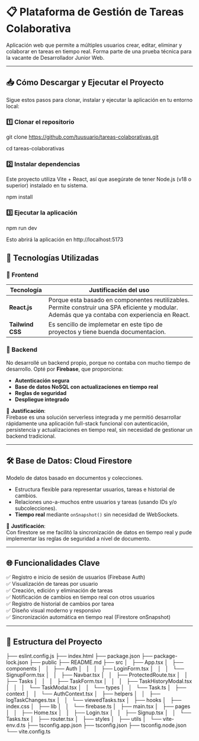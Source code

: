 # 📋 Plataforma de Gestión de Tareas Colaborativa

Aplicación web que permite a múltiples usuarios crear, editar, eliminar y colaborar en tareas en tiempo real. Forma parte de una prueba técnica para la vacante de Desarrollador Junior Web.

---

## 📥 Cómo Descargar y Ejecutar el Proyecto

Sigue estos pasos para clonar, instalar y ejecutar la aplicación en tu entorno local:

### 1️⃣ Clonar el repositorio

git clone https://github.com/tuusuario/tareas-colaborativas.git

cd tareas-colaborativas

### 2️⃣ Instalar dependencias
Este proyecto utiliza Vite + React, así que asegúrate de tener Node.js (v18 o superior) instalado en tu sistema.

npm install

### 3️⃣ Ejecutar la aplicación

npm run dev

Esto abrirá la aplicación en http://localhost:5173



## 🚀 Tecnologías Utilizadas

### 🧩 Frontend

| Tecnología       | Justificación del uso                                                                                                                           |
|------------------|-------------------------------------------------------------------------------------------------------------------------------------------------|
| **React.js**     | Porque esta basado en componentes reutilizables. Permite construir una SPA eficiente y modular. Además que ya contaba con experiencia en React. |
| **Tailwind CSS** | Es sencillo de implemetar en este tipo de proyectos y tiene buenda documentacion.                                                               |

### 🔧 Backend

No desarrollé un backend propio, porque no contaba con mucho tiempo de desarrollo. Opté por **Firebase**, que proporciona:

- **Autenticación segura**
- **Base de datos NoSQL con actualizaciones en tiempo real**
- **Reglas de seguridad**
- **Despliegue integrado**

📌 **Justificación**:  
Firebase es una solución serverless integrada y me permitió desarrollar rápidamente una aplicación full-stack funcional con autenticación, persistencia y actualizaciones en tiempo real, sin necesidad de gestionar un backend tradicional.

---

## 🛠️ Base de Datos: Cloud Firestore

Modelo de datos basado en documentos y colecciones.

- Estructura flexible para representar usuarios, tareas e historial de cambios.
- Relaciones uno-a-muchos entre usuarios y tareas (usando IDs y/o subcolecciones).
- **Tiempo real** mediante `onSnapshot()` sin necesidad de WebSockets.

📌 **Justificación**:  
Con firestore se me facilitó la sincronización de datos en tiempo real y pude implementar las reglas de seguridad a nivel de documento.

---

## 🌐 Funcionalidades Clave

✅ Registro e inicio de sesión de usuarios (Firebase Auth)  
✅ Visualización de tareas por usuario  
✅ Creación, edición y eliminación de tareas  
✅ Notificación de cambios en tiempo real con otros usuarios  
✅ Registro de historial de cambios por tarea  
✅ Diseño visual moderno y responsivo  
✅ Sincronización automática en tiempo real (Firestore onSnapshot)

---

## 📂 Estructura del Proyecto

├── eslint.config.js
├── index.html
├── package.json
├── package-lock.json
├── public
├── README.md
├── src
│   ├── App.tsx
│   ├── components
│   │   ├── Auth
│   │   │   ├── LoginForm.tsx
│   │   │   └── SignupForm.tsx
│   │   ├── Navbar.tsx
│   │   ├── ProtectedRoute.tsx
│   │   ├── Tasks
│   │   │   ├── TaskForm.tsx
│   │   │   ├── TaskHistoryModal.tsx
│   │   │   └── TaskModal.tsx
│   │   └── types
│   │       └── Task.ts
│   ├── context
│   │   └── AuthContext.tsx
│   ├── helpers
│   │   ├── logTaskChanges.tsx
│   │   └── viewedTasks.tsx
│   ├── hooks
│   ├── index.css
│   ├── lib
│   │   └── firebase.ts
│   ├── main.tsx
│   ├── pages
│   │   ├── Home.tsx
│   │   ├── Login.tsx
│   │   ├── Signup.tsx
│   │   └── Tasks.tsx
│   ├── router.tsx
│   ├── styles
│   ├── utils
│   └── vite-env.d.ts
├── tsconfig.app.json
├── tsconfig.json
├── tsconfig.node.json
└── vite.config.ts

